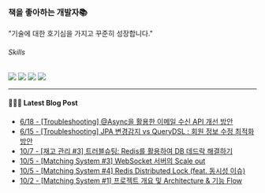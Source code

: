
### 책을 좋아하는 개발자📚
"기술에 대한 호기심을 가지고 꾸준히 성장합니다."

###### Skills
<img src="https://img.shields.io/badge/java-c74634?style=flat-square&logo=oracle&logoColor=white"> <img src="https://img.shields.io/badge/spring-6DB33F?style=flat-square&logo=spring&logoColor=white"> <img src="https://img.shields.io/badge/mysql-4479A1?style=flat-square&logo=mysql&logoColor=white"> <img src="https://img.shields.io/badge/redis-DC382D?style=flat-square&logo=redis&logoColor=white">

------
#### 💁🏻‍♂️ Latest Blog Post

 - [6/18 - [Troubleshooting] @Async을 활용한 이메일 수신 API 개선 방안](https://syeon2.github.io/devlog/tosstock-mail-sender.html)
 - [6/15 - [Troubleshooting] JPA 변경감지 vs QueryDSL : 회원 정보 수정 최적화 방안](https://syeon2.github.io/devlog/tosstock-improve-updatequery.html)
 - [10/7 - [재고 관리 #3] 트러블슈팅: Redis를 활용하여 DB 데드락 해결하기](https://syeon2.github.io/devlog/sm-project3.html)
 - [10/5 - [Matching System #3] WebSocket 서버의 Scale out](https://syeon2.github.io/devlog/matching-system3.html)
 - [10/5 - [Matching System #4] Redis Distributed Lock (feat. 동시성 이슈)](https://syeon2.github.io/devlog/matching-system4.html)
 - [10/2 - [Matching System #1] 프로젝트 개요 및 Architecture &amp; 기능 Flow](https://syeon2.github.io/devlog/matching-system1.html)
